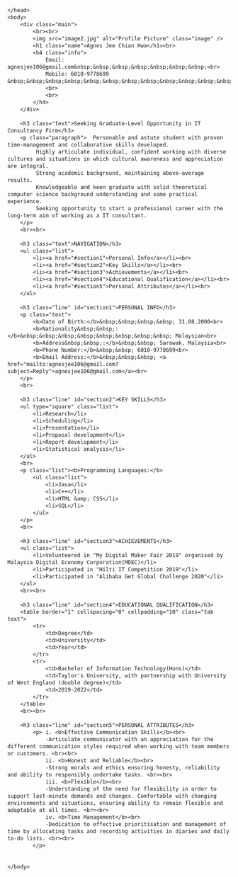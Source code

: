 
<html>
    <head>
        <title>0339809 - Agnes Jee Chian Hwa</title>
        <link type="text/css" rel="stylesheet" href="resume.css" /> 

    </head>
    <body>
        <div class="main">
            <br><br>
            <img src="image2.jpg" alt="Profile Picture" class="image" />
            <h1 class="name">Agnes Jee Chian Hwa</h1><br>
            <h4 class="info">
                Email: agnesjee106@gmail.com&nbsp;&nbsp;&nbsp;&nbsp;&nbsp;&nbsp;&nbsp;<br>
                Mobile: 6010-9778699 &nbsp;&nbsp;&nbsp;&nbsp;&nbsp;&nbsp;&nbsp;&nbsp;&nbsp;&nbsp;&nbsp;&nbsp;&nbsp;&nbsp;&nbsp;&nbsp;&nbsp;&nbsp;&nbsp;&nbsp;&nbsp;
                <br>
                <br>
            </h4>
        </div>
        
        <h3 class="text">Seeking Graduate-Level Opportunity in IT Consultancy Firm</h3>
        <p class="paragraph">  Personable and astute student with proven time-management and collaborative skills developed.
             Highly articulate individual, confident working with diverse cultures and situations in which cultural awareness and appreciation are integral. 
             Strong academic background, maintaining above-average results.
             Knowledgeable and keen graduate with solid theoretical computer science background understanding and some practical experience. 
             Seeking opportunity to start a professional career with the long-term aim of working as a IT consultant.
        </p>
        <br><br>

        <h3 class="text">NAVIGATION</h3>
        <ul class="list">
            <li><a href="#section1">Personal Info</a></li><br>
            <li><a href="#section2">Key Skills</a></li><br>
            <li><a href="#section3">Achievements</a></li><br>
            <li><a href="#section4">Educational Qualification</a></li><br>
            <li><a href="#section5">Personal Attributes</a></li><br>
        </ul>

        <h3 class="line" id="section1">PERSONAL INFO</h3>
        <p class="text">
            <b>Date of Birth:</b>&nbsp;&nbsp;&nbsp;&nbsp; 31.08.2000<br>
            <b>Nationality&nbsp;&nbsp;:</b>&nbsp;&nbsp;&nbsp;&nbsp;&nbsp;&nbsp;&nbsp;&nbsp; Malaysian<br>
            <b>Address&nbsp;&nbsp;:</b>&nbsp;&nbsp; Sarawak, Malaysia<br>
            <b>Phone Number:</b>&nbsp;&nbsp; 6010-9778699<br>
            <b>Email Address:</b>&nbsp;&nbsp;&nbsp; <a href="mailto:agnesjee106@gmail.com?subject=Reply">agnesjee106@gmail.com</a><br>
        </p>
        <br>

        <h3 class="line" id="section2">KEY SKILLS</h3>
        <ul type="square" class="list">
            <li>Research</li>
            <li>Scheduling</li>
            <li>Presentation</li>
            <li>Proposal development</li>
            <li>Report development</li>
            <li>Statistical analysis</li>
        </ul>
        <br>
        <p class="list"><b>Programming Languages:</b> 
            <ul class="list">
                <li>Java</li>
                <li>C++</li>
                <li>HTML &amp; CSS</li>
                <li>SQL</li>
            </ul>
        </p>
        <br>

        <h3 class="line" id="section3">ACHIEVEMENTS</h3>
        <ul class="list">
            <li>Volunteered in "My Digital Maker Fair 2019" organised by Malaysia Digital Economy Corporation(MDEC)</li>
            <li>Participated in "Hilti IT Competition 2019"</li>
            <li>Participated in "Alibaba Get Global Challenge 2020"</li>
        </ul>
        <br><br>

        <h3 class="line" id="section4">EDUCATIONAL QUALIFICATION</h3>
        <table border="1" cellspacing="0" cellpadding="10" class="tab text">
            <tr>
                <td>Degree</td>
                <td>University</td>
                <td>Year</td>
            </tr>
            <tr>
                <td>Bachelor of Information Technology(Hons)</td>
                <td>Taylor's University, with partnership with University of West England (double degree)</td>
                <td>2019-2022</td>
            </tr>
        </table>
        <br><br>        

        <h3 class="line" id="section5">PERSONAL ATTRIBUTES</h3>
            <p> i. <b>Effective Communication Skills</b><br>
                -Articulate communicator with an appreciation for the different communication styles required when working with team members or customers. <br><br>
                ii. <b>Honest and Reliable</b><br>
                -Strong morals and ethics ensuring honesty, reliability and ability to responsibly undertake tasks. <br><br>
                iii. <b>Flexible</b><br>
                -Understanding of the need for flexibility in order to support last-minute demands and changes. Comfortable with changing environments and situations, ensuring ability to remain flexible and adaptable at all times. <br><br>
                iv. <b>Time Management</b><br>
                -Dedication to effective prioritisation and management of time by allocating tasks and recording activities in diaries and daily to-do lists. <br><br>
            </p>

        
    </body>
</html>
